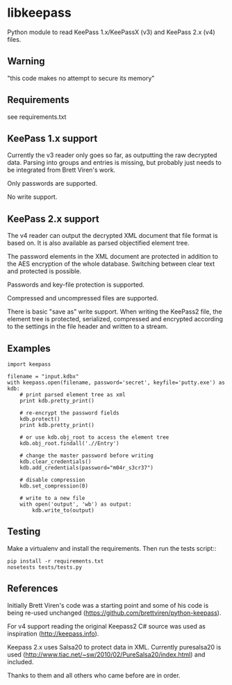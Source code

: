 libkeepass
==========

Python module to read KeePass 1.x/KeePassX (v3) and KeePass 2.x (v4) files.

Warning
-------

"this code makes no attempt to secure its memory"

Requirements
------------

see requirements.txt

KeePass 1.x support
-------------------

Currently the v3 reader only goes so far, as outputting the raw decrypted data.
Parsing into groups and entries is missing, but probably just needs to be 
integrated from Brett Viren's work.

Only passwords are supported.

No write support.

KeePass 2.x support
-------------------

The v4 reader can output the decrypted XML document that file format is based
on. It is also available as parsed objectified element tree.

The password elements in the XML document are protected in addition to the AES
encryption of the whole database. Switching between clear text and protected is
possible.

Passwords and key-file protection is supported.

Compressed and uncompressed files are supported.

There is basic "save as" write support. When writing the KeePass2 file, the
element tree is protected, serialized, compressed and encrypted according to the
settings in the file header and written to a stream.

Examples
--------

    import keepass
    
    filename = "input.kdbx"
    with keepass.open(filename, password='secret', keyfile='putty.exe') as kdb:
        # print parsed element tree as xml
        print kdb.pretty_print()
        
        # re-encrypt the password fields
        kdb.protect()
        print kdb.pretty_print()
        
        # or use kdb.obj_root to access the element tree
        kdb.obj_root.findall('.//Entry')
        
        # change the master password before writing
        kdb.clear_credentials()
        kdb.add_credentials(password="m04r_s3cr37")
        
        # disable compression
        kdb.set_compression(0)
        
        # write to a new file
        with open('output', 'wb') as output:
            kdb.write_to(output)

Testing
-------

Make a virtualenv and install the requirements. Then run the tests script::

    pip install -r requirements.txt
    nosetests tests/tests.py


References
----------

Initially Brett Viren's code was a starting point and some of his code is being
re-used unchanged (https://github.com/brettviren/python-keepass).

For v4 support reading the original Keepass2 C# source was used as inspiration
(http://keepass.info).

Keepass 2.x uses Salsa20 to protect data in XML. Currently puresalsa20 is used
(http://www.tiac.net/~sw/2010/02/PureSalsa20/index.html) and included.

Thanks to them and all others who came before are in order.

